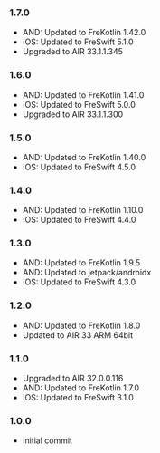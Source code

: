 ### 1.7.0
- AND: Updated to FreKotlin 1.42.0
- iOS: Updated to FreSwift 5.1.0
- Upgraded to AIR 33.1.1.345

### 1.6.0
- AND: Updated to FreKotlin 1.41.0
- iOS: Updated to FreSwift 5.0.0
- Upgraded to AIR 33.1.1.300

### 1.5.0
- AND: Updated to FreKotlin 1.40.0
- iOS: Updated to FreSwift 4.5.0

### 1.4.0
- AND: Updated to FreKotlin 1.10.0
- iOS: Updated to FreSwift 4.4.0

### 1.3.0
- AND: Updated to FreKotlin 1.9.5
- AND: Updated to jetpack/androidx
- iOS: Updated to FreSwift 4.3.0

### 1.2.0
- AND: Updated to FreKotlin 1.8.0
- Updated to AIR 33 ARM 64bit

### 1.1.0
- Upgraded to AIR 32.0.0.116
- AND: Updated to FreKotlin 1.7.0
- iOS: Updated to FreSwift 3.1.0

### 1.0.0 
- initial commit
